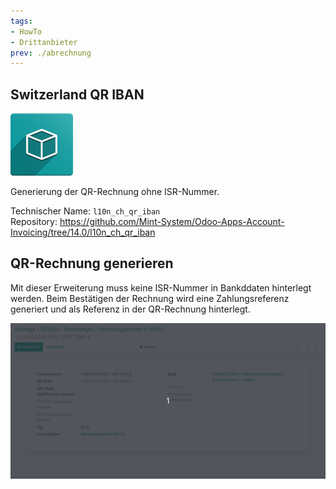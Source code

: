 ```yaml
---
tags:
- HowTo
- Drittanbieter
prev: ./abrechnung
---
```

## Switzerland QR IBAN
![icon_oms_box](assets/icon_oms_box.png)

Generierung der QR-Rechnung ohne ISR-Nummer.

Technischer Name: `l10n_ch_qr_iban`\
Repository: <https://github.com/Mint-System/Odoo-Apps-Account-Invoicing/tree/14.0/l10n_ch_qr_iban>

## QR-Rechnung generieren

Mit dieser Erweiterung muss keine ISR-Nummer in Bankddaten hinterlegt werden. Beim Bestätigen der Rechnung wird eine Zahlungsreferenz generiert und als Referenz in der QR-Rechnung hinterlegt.

![Switzerland QR IBAN](assets/Switzerland%20QR%20IBAN.gif)

